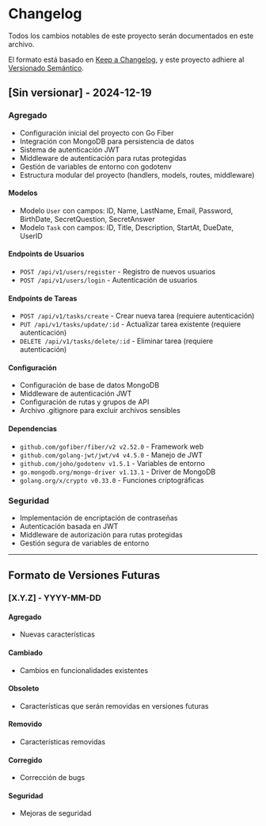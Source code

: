 # Changelog

Todos los cambios notables de este proyecto serán documentados en este archivo.

El formato está basado en [Keep a Changelog](https://keepachangelog.com/es-ES/1.0.0/),
y este proyecto adhiere al [Versionado Semántico](https://semver.org/spec/v2.0.0.html).

## [Sin versionar] - 2024-12-19

### Agregado
- Configuración inicial del proyecto con Go Fiber
- Integración con MongoDB para persistencia de datos
- Sistema de autenticación JWT
- Middleware de autenticación para rutas protegidas
- Gestión de variables de entorno con godotenv
- Estructura modular del proyecto (handlers, models, routes, middleware)

#### Modelos
- Modelo `User` con campos: ID, Name, LastName, Email, Password, BirthDate, SecretQuestion, SecretAnswer
- Modelo `Task` con campos: ID, Title, Description, StartAt, DueDate, UserID

#### Endpoints de Usuarios
- `POST /api/v1/users/register` - Registro de nuevos usuarios
- `POST /api/v1/users/login` - Autenticación de usuarios

#### Endpoints de Tareas
- `POST /api/v1/tasks/create` - Crear nueva tarea (requiere autenticación)
- `PUT /api/v1/tasks/update/:id` - Actualizar tarea existente (requiere autenticación)
- `DELETE /api/v1/tasks/delete/:id` - Eliminar tarea (requiere autenticación)

#### Configuración
- Configuración de base de datos MongoDB
- Middleware de autenticación JWT
- Configuración de rutas y grupos de API
- Archivo .gitignore para excluir archivos sensibles

#### Dependencias
- `github.com/gofiber/fiber/v2 v2.52.0` - Framework web
- `github.com/golang-jwt/jwt/v4 v4.5.0` - Manejo de JWT
- `github.com/joho/godotenv v1.5.1` - Variables de entorno
- `go.mongodb.org/mongo-driver v1.13.1` - Driver de MongoDB
- `golang.org/x/crypto v0.33.0` - Funciones criptográficas

### Seguridad
- Implementación de encriptación de contraseñas
- Autenticación basada en JWT
- Middleware de autorización para rutas protegidas
- Gestión segura de variables de entorno

---

## Formato de Versiones Futuras

### [X.Y.Z] - YYYY-MM-DD

#### Agregado
- Nuevas características

#### Cambiado
- Cambios en funcionalidades existentes

#### Obsoleto
- Características que serán removidas en versiones futuras

#### Removido
- Características removidas

#### Corregido
- Corrección de bugs

#### Seguridad
- Mejoras de seguridad